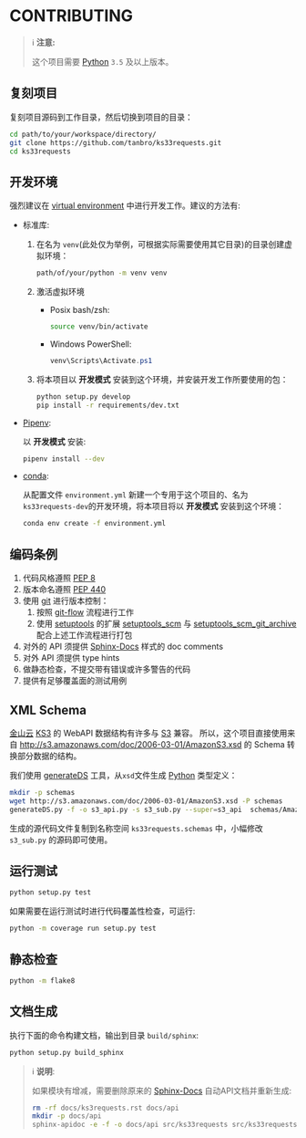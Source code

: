 # CONTRIBUTING

> ℹ **注意:**
>
> 这个项目需要 [Python][] `3.5` 及以上版本。

## 复刻项目

复刻项目源码到工作目录，然后切换到项目的目录：

```bash
cd path/to/your/workspace/directory/
git clone https://github.com/tanbro/ks33requests.git
cd ks33requests
```

## 开发环境

强烈建议在 [virtual environment][] 中进行开发工作。建议的方法有:

- 标准库:

  1. 在名为 `venv`(此处仅为举例，可根据实际需要使用其它目录)的目录创建虚拟环境：

     ```bash
     path/of/your/python -m venv venv
     ```

  1. 激活虚拟环境

     - Posix bash/zsh:

       ```bash
       source venv/bin/activate
       ```

     - Windows PowerShell:

       ```ps1
       venv\Scripts\Activate.ps1
       ```

  1. 将本项目以 **开发模式** 安装到这个环境，并安装开发工作所要使用的包：

     ```bash
     python setup.py develop
     pip install -r requirements/dev.txt
     ```

- [Pipenv][]:

  以 **开发模式** 安装:

  ```bash
  pipenv install --dev
  ```

- [conda][]:

  从配置文件 `environment.yml` 新建一个专用于这个项目的、名为`ks33requests-dev`的开发环境，将本项目将以 **开发模式** 安装到这个环境：

  ```bash
  conda env create -f environment.yml
  ```

## 编码条例

1. 代码风格遵照 [PEP 8](https://www.python.org/dev/peps/pep-0008/)
1. 版本命名遵照 [PEP 440](https://www.python.org/dev/peps/pep-0440/)
1. 使用 [git](https://git-scm.org/) 进行版本控制：
   1. 按照 [git-flow](https://nvie.com/posts/a-successful-git-branching-model/) 流程进行工作
   1. 使用 [setuptools](https://pypi.org/project/setuptools/) 的扩展 [setuptools_scm](https://pypi.org/project/setuptools-scm/) 与 [setuptools_scm_git_archive](https://pypi.org/project/setuptools-scm-git-archive/) 配合上述工作流程进行打包
1. 对外的 API 须提供 [Sphinx-Docs][] 样式的 doc comments
1. 对外 API 须提供 type hints
1. 做静态检查，不提交带有错误或许多警告的代码
1. 提供有足够覆盖面的测试用例

## XML Schema

[金山云][] [KS3][] 的 WebAPI 数据结构有许多与 [S3][] 兼容。
所以，这个项目直接使用来自 <http://s3.amazonaws.com/doc/2006-03-01/AmazonS3.xsd> 的 Schema 转换部分数据的结构。

我们使用 [generateDS][] 工具，从`xsd`文件生成 [Python][] 类型定义：

```bash
mkdir -p schemas
wget http://s3.amazonaws.com/doc/2006-03-01/AmazonS3.xsd -P schemas
generateDS.py -f -o s3_api.py -s s3_sub.py --super=s3_api  schemas/AmazonS3.xsd
```

生成的源代码文件复制到名称空间 `ks33requests.schemas` 中，小幅修改 `s3_sub.py` 的源码即可使用。

## 运行测试

```bash
python setup.py test
```

如果需要在运行测试时进行代码覆盖性检查，可运行:

```bash
python -m coverage run setup.py test
```

## 静态检查

```bash
python -m flake8
```

## 文档生成

执行下面的命令构建文档，输出到目录 `build/sphinx`:

```bash
python setup.py build_sphinx
```

> ℹ **说明**:
>
> 如果模块有增减，需要删除原来的 [Sphinx-Docs][] 自动API文档并重新生成:
>
> ```bash
> rm -rf docs/ks3requests.rst docs/api
> mkdir -p docs/api
> sphinx-apidoc -e -f -o docs/api src/ks33requests src/ks33requests/schemas/s3_*.py
> ```

[Python]: https://python.org/
[virtual environment]: https://packaging.python.org/glossary/#term-virtual-environment "An isolated Python environment that allows packages to be installed for use by a particular application, rather than being installed system wide."
[pip]: https://packaging.python.org/key_projects/#pip "A tool for installing Python packages."
[Pipenv]: https://packaging.python.org/key_projects/#pipenv "Pipenv is a project that aims to bring the best of all packaging worlds to the Python world."
[venv]: https://packaging.python.org/key_projects/#venv "A package in the Python Standard Library (starting with Python 3.3) for creating Virtual Environments."
[conda]: https://packaging.python.org/key_projects/#conda "conda is the package management tool for Anaconda Python installations."
[S3]: https://aws.amazon.com/s3/
[Sphinx-Docs]: https://www.sphinx-doc.org "Sphinx is a tool that makes it easy to create intelligent and beautiful documentation"
[金山云]: https://www.ksyun.com/
[KS3]: https://www.ksyun.com/post/product/KS3 "金山对象存储（Kingsoft Standard Storage Service，简称KS3）"
[generateDS]: https://pypi.org/project/generateDS/
